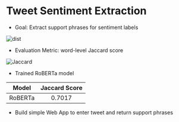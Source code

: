 # Tweet Sentiment Extraction

* Goal: Extract support phrases for sentiment labels

![dist](https://www.kaggleusercontent.com/kf/42791699/eyJhbGciOiJkaXIiLCJlbmMiOiJBMTI4Q0JDLUhTMjU2In0..e5kSw3w_nUPZVmAWmvXSIA.QiB_tIi4v_T8Ix931yxDN_nuzIW7CoUd9BlXFuDTMq2p1M7yY5OKgUBL4dzGwwAW8ZrjjjZ89d2wzyyCrA3aGV4K2hLqHigbeNYpkwNrqBPQXpHKMTWx5jcRUWhPNhswDMhooi9SRnturEU-zLLlSiobQ0beExC5SkkKP1WVESPA-4HsyGtpufAcXRN1xJjrAe4PalwkOe2QbPabxH0cv-maqgNJVvLepbNotn-IERa_3FfdmEfzZs3WGr4b_Y6VdjuN1aegYhI5B2AJC6dCvXuTh8N9Xu63s21dvqcarNGfgzA4Em69toQ-zMSNKlPs6GoQg3saAR1qN5AvqwWXqEzVOzZbwMabcBDejTqCweF0gstqbqGlFMMT0D_J6iM90JipNJzbneX891lTSlEiLs6GZNFQj9x7H5r-m6mXn6tW4ug6s4rS3vi8m3Ma1RF4Gv16OzD2CfKLqkcz92uaLsxElKot5-g7F_wTXtESMoBlDMl3YSz55iptto4K_keIthKjE-r9ly5MYWF5adOrEu_WPwL_hM8_20-ORvSWweKOAyGebs5nHjOPLaLSaH0s0CVrLUiFTR6s0MqzE4qpDgw7tpgjpe9nHRCKklM9GuaU1EMyHXIcdQeV980fOh5phxMI2KACtbR0ZhWzRHGAvZ8tERPQ-i4I_v2OszAXprzw-88ymN62VxDuMjsfExfS._8dKLXhiVquVwmz8NMtdEA/__results___files/__results___8_0.png)

* Evaluation Metric: word-level Jaccard score

![Jaccard](https://images.deepai.org/glossary-terms/jaccard-index-391304.jpg)

* Trained RoBERTa model

| Model       | Jaccard Score |
| ------------|:-------------:|
| RoBERTa     | 0.7017        |

* Build simple Web App to enter tweet and return support phrases
